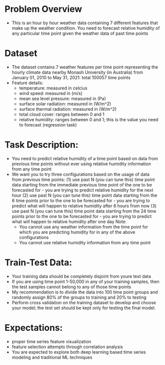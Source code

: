 # Problem Overview
- This is an hour by hour weather data containing 7 different features that make up the weather condition. You need to forecast relative humidity of any particular time point given the weather data of past time points

# Dataset
- The dataset contains 7 weather features per time point representing the hourly climate data nearby Monash University (in Australia) from January 01, 2010 to May 31, 2021: total 100057 time points
- Feature details:
    - temperature: measured in celcius
    - wind speed: measured in (m/s)
    - mean sea level pressure: measured in (Pa)
    - surface solar radiation: measured in (W/m^2)
    - surface thermal radiation: measured in (W/m^2)
    - total cloud cover: ranges between 0 and 1
    - relative humidity: ranges between 0 and 1; this is the value you need to forecast (regression task)

# Task Description:
- You need to predict relative humidity of a time point based on data from previous time points without ever using relative humidity information from any time point
- We want you to try three configurations based on the usage of data from previous time points:
    (1) use past N (you can tune this) time point data starting from the immediate previous time point of the one to be forecasted for
        - you are trying to predict relative humidity for the next hour
    (2) use past N (you can tune this) time point data starting from the 6 time points prior to the one to be forecasted for
        - you are trying to predict what will happen to relative humidity after 6 hours from now
    (3) use past N (you can tune this) time point data starting from the 24 time points prior to the one to be forecasted for
        - you are trying to predict what will happen to relative humidity after one day
    Note:
    - You cannot use any weather information from the time point for which you are predicting humidity for in any of the above configurations
    - You cannot use relative humidity information from any time point

# Train-Test Data:
- Your training data should be completely disjoint from youre test data
- If you are using time point 1-50,000 in any of your training samples, then the test samples cannot belong to any of those time points
- My recommendation is to divide the data into 100 time point groups and randomly assign 80% of the groups to training and 20% to testing
- Perform cross validation on the training dataset to develop and choose your model; the test set should be kept only for testing the final model.

# Expectations:
- proper time series feature visualization
- feature selection attempts through correlation analysis
- You are expected to explore both deep learning based time series modeling and traditional ML techniques
